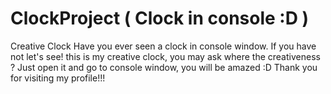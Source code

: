 # ClockProject ( Clock in console :D )
Creative Clock
Have you ever seen a clock in console window. If you have not let's see!
this is my creative clock, you may ask where the creativeness ? Just open it and go to console window, you will be amazed :D
Thank you for visiting my profile!!!
